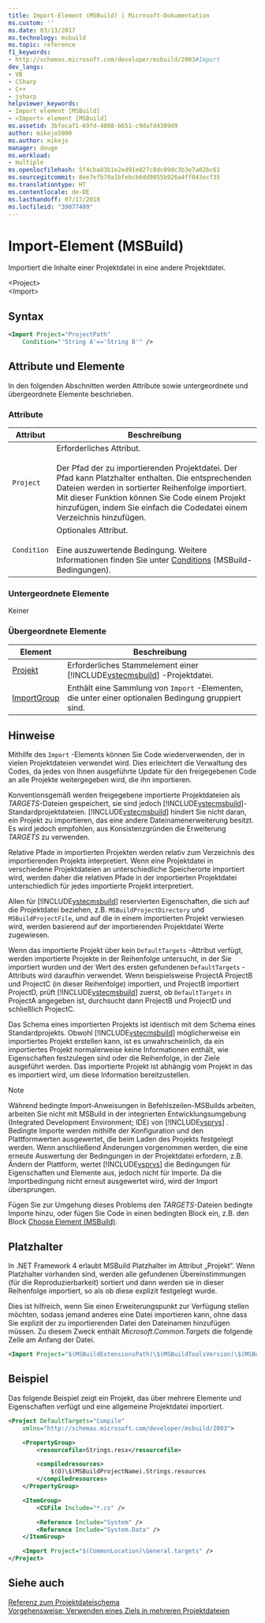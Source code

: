 ```yaml
---
title: Import-Element (MSBuild) | Microsoft-Dokumentation
ms.custom: ''
ms.date: 03/13/2017
ms.technology: msbuild
ms.topic: reference
f1_keywords:
- http://schemas.microsoft.com/developer/msbuild/2003#Import
dev_langs:
- VB
- CSharp
- C++
- jsharp
helpviewer_keywords:
- Import element [MSBuild]
- <Import> element [MSBuild]
ms.assetid: 3bfecaf1-69fd-4008-b651-c9dafd4389d9
author: mikejo5000
ms.author: mikejo
manager: douge
ms.workload:
- multiple
ms.openlocfilehash: 5f4cba83b1e2ed91e827c8dc09dc3b3e7a02bc61
ms.sourcegitcommit: 8ee7efb70a1bfebcb6dd9855b926a4ff043ecf35
ms.translationtype: HT
ms.contentlocale: de-DE
ms.lasthandoff: 07/17/2018
ms.locfileid: "39077489"
---
```

# <a name="import-element-msbuild"></a>Import-Element (MSBuild)
Importiert die Inhalte einer Projektdatei in eine andere Projektdatei.  

 \<Project>  
 \<Import>  

## <a name="syntax"></a>Syntax  

```xml  
<Import Project="ProjectPath"  
    Condition="'String A'=='String B'" />  
```  

## <a name="attributes-and-elements"></a>Attribute und Elemente  
 In den folgenden Abschnitten werden Attribute sowie untergeordnete und übergeordnete Elemente beschrieben.  

### <a name="attributes"></a>Attribute  

|Attribut|Beschreibung |  
|---------------|-----------------|  
|`Project`|Erforderliches Attribut.<br /><br /> Der Pfad der zu importierenden Projektdatei. Der Pfad kann Platzhalter enthalten. Die entsprechenden Dateien werden in sortierter Reihenfolge importiert. Mit dieser Funktion können Sie Code einem Projekt hinzufügen, indem Sie einfach die Codedatei einem Verzeichnis hinzufügen.|  
|`Condition`|Optionales Attribut.<br /><br /> Eine auszuwertende Bedingung. Weitere Informationen finden Sie unter [Conditions](../msbuild/msbuild-conditions.md) (MSBuild-Bedingungen).|  

### <a name="child-elements"></a>Untergeordnete Elemente  
 Keiner  

### <a name="parent-elements"></a>Übergeordnete Elemente  

|Element|Beschreibung |  
|-------------|-----------------|  
|[Projekt](../msbuild/project-element-msbuild.md)|Erforderliches Stammelement einer [!INCLUDE[vstecmsbuild](../extensibility/internals/includes/vstecmsbuild_md.md)] -Projektdatei.|  
|[ImportGroup](../msbuild/importgroup-element.md)|Enthält eine Sammlung von `Import` -Elementen, die unter einer optionalen Bedingung gruppiert sind.|  

## <a name="remarks"></a>Hinweise  
 Mithilfe des `Import` -Elements können Sie Code wiederverwenden, der in vielen Projektdateien verwendet wird. Dies erleichtert die Verwaltung des Codes, da jedes von Ihnen ausgeführte Update für den freigegebenen Code an alle Projekte weitergegeben wird, die ihn importieren.  

 Konventionsgemäß werden freigegebene importierte Projektdateien als *TARGETS*-Dateien gespeichert, sie sind jedoch [!INCLUDE[vstecmsbuild](../extensibility/internals/includes/vstecmsbuild_md.md)]-Standardprojektdateien. [!INCLUDE[vstecmsbuild](../extensibility/internals/includes/vstecmsbuild_md.md)] hindert Sie nicht daran, ein Projekt zu importieren, das eine andere Dateinamenerweiterung besitzt. Es wird jedoch empfohlen, aus Konsistenzgründen die Erweiterung *TARGETS* zu verwenden.  

 Relative Pfade in importierten Projekten werden relativ zum Verzeichnis des importierenden Projekts interpretiert. Wenn eine Projektdatei in verschiedene Projektdateien an unterschiedliche Speicherorte importiert wird, werden daher die relativen Pfade in der importierten Projektdatei unterschiedlich für jedes importierte Projekt interpretiert.  

 Allen für [!INCLUDE[vstecmsbuild](../extensibility/internals/includes/vstecmsbuild_md.md)] reservierten Eigenschaften, die sich auf die Projektdatei beziehen, z.B. `MSBuildProjectDirectory` und `MSBuildProjectFile`, und auf die in einem importierten Projekt verwiesen wird, werden basierend auf der importierenden Projektdatei Werte zugewiesen.  

 Wenn das importierte Projekt über kein `DefaultTargets` -Attribut verfügt, werden importierte Projekte in der Reihenfolge untersucht, in der Sie importiert wurden und der Wert des ersten gefundenen `DefaultTargets` -Attributs wird daraufhin verwendet. Wenn beispielsweise ProjectA ProjectB und ProjectC (in dieser Reihenfolge) importiert, und ProjectB importiert ProjectD, prüft [!INCLUDE[vstecmsbuild](../extensibility/internals/includes/vstecmsbuild_md.md)] zuerst, ob `DefaultTargets` in ProjectA angegeben ist, durchsucht dann ProjectB und ProjectD und schließlich ProjectC.  

 Das Schema eines importierten Projekts ist identisch mit dem Schema eines Standardprojekts. Obwohl [!INCLUDE[vstecmsbuild](../extensibility/internals/includes/vstecmsbuild_md.md)] möglicherweise ein importiertes Projekt erstellen kann, ist es unwahrscheinlich, da ein importiertes Projekt normalerweise keine Informationen enthält, wie Eigenschaften festzulegen sind oder die Reihenfolge, in der Ziele ausgeführt werden. Das importierte Projekt ist abhängig vom Projekt in das es importiert wird, um diese Information bereitzustellen.  

> [!NOTE]
>  Während bedingte Import-Anweisungen in Befehlszeilen-MSBuilds arbeiten, arbeiten Sie nicht mit MSBuild in der integrierten Entwicklungsumgebung (Integrated Development Environment; IDE) von [!INCLUDE[vsprvs](../code-quality/includes/vsprvs_md.md)] . Bedingte Importe werden mithilfe der Konfiguration und den Plattformwerten ausgewertet, die beim Laden des Projekts festgelegt werden. Wenn anschließend Änderungen vorgenommen werden, die eine erneute Auswertung der Bedingungen in der Projektdatei erfordern, z.B. Ändern der Plattform, wertet [!INCLUDE[vsprvs](../code-quality/includes/vsprvs_md.md)] die Bedingungen für Eigenschaften und Elemente aus, jedoch nicht für Importe. Da die Importbedingung nicht erneut ausgewertet wird, wird der Import übersprungen.  
>   
>  Fügen Sie zur Umgehung dieses Problems den *TARGETS*-Dateien bedingte Importe hinzu, oder fügen Sie Code in einen bedingten Block ein, z.B. den Block [Choose Element (MSBuild)](../msbuild/choose-element-msbuild.md).  

## <a name="wildcards"></a>Platzhalter  
 In .NET Framework 4 erlaubt MSBuild Platzhalter im Attribut „Projekt“. Wenn Platzhalter vorhanden sind, werden alle gefundenen Übereinstimmungen (für die Reproduzierbarkeit) sortiert und dann werden sie in dieser Reihenfolge importiert, so als ob diese explizit festgelegt wurde.  

 Dies ist hilfreich, wenn Sie einen Erweiterungspunkt zur Verfügung stellen möchten, sodass jemand anderes eine Datei importieren kann, ohne dass Sie explizit der zu importierenden Datei den Dateinamen hinzufügen müssen. Zu diesem Zweck enthält *Microsoft.Common.Targets* die folgende Zeile am Anfang der Datei.  

```xml  
<Import Project="$(MSBuildExtensionsPath)\$(MSBuildToolsVersion)\$(MSBuildThisFile)\ImportBefore\*" Condition="'$(ImportByWildcardBeforeMicrosoftCommonTargets)' == 'true' and exists('$(MSBuildExtensionsPath)\$(MSBuildToolsVersion)\$(MSBuildThisFile)\ImportBefore')"/>  
```  

## <a name="example"></a>Beispiel  
 Das folgende Beispiel zeigt ein Projekt, das über mehrere Elemente und Eigenschaften verfügt und eine allgemeine Projektdatei importiert.  

```xml  
<Project DefaultTargets="Compile"  
    xmlns="http://schemas.microsoft.com/developer/msbuild/2003">  

    <PropertyGroup>  
        <resourcefile>Strings.resx</resourcefile>  

        <compiledresources>  
            $(O)\$(MSBuildProjectName).Strings.resources  
        </compiledresources>  
    </PropertyGroup>  

    <ItemGroup>  
        <CSFile Include="*.cs" />  

        <Reference Include="System" />  
        <Reference Include="System.Data" />  
    </ItemGroup>  

    <Import Project="$(CommonLocation)\General.targets" />  
</Project>  
```  

## <a name="see-also"></a>Siehe auch  
 [Referenz zum Projektdateischema](../msbuild/msbuild-project-file-schema-reference.md)   
 [Vorgehensweise: Verwenden eines Ziels in mehreren Projektdateien](../msbuild/how-to-use-the-same-target-in-multiple-project-files.md)
